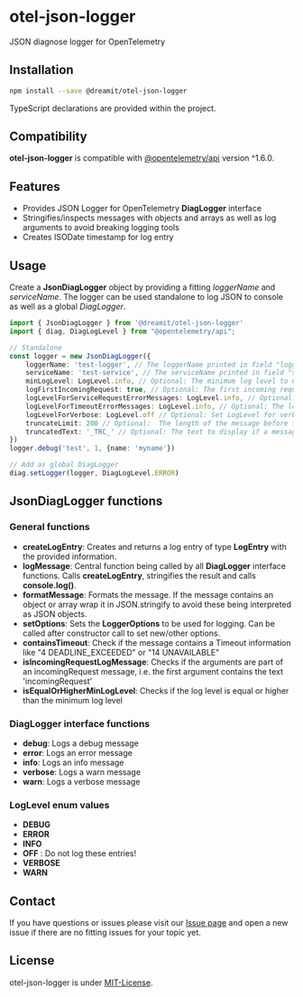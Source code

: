 # otel-json-logger
JSON diagnose logger for OpenTelemetry

## Installation

```sh
npm install --save @dreamit/otel-json-logger
```

TypeScript declarations are provided within the project.

## Compatibility

**otel-json-logger** is compatible with [@opentelemetry/api][1] version ^1.6.0.

## Features

- Provides JSON Logger for OpenTelemetry **DiagLogger** interface
- Stringifies/inspects messages with objects and arrays as well as log arguments to avoid breaking logging tools
- Creates ISODate timestamp for log entry
  
## Usage

Create a **JsonDiagLogger** object by providing a fitting *loggerName* and *serviceName*. The logger can be used standalone to log JSON to console as well as
a global *DiagLogger*. 

```typescript
import { JsonDiagLogger } from '@dreamit/otel-json-logger'
import { diag, DiagLogLevel } from "@opentelemetry/api";

// Standalone
const logger = new JsonDiagLogger({
    loggerName: 'test-logger', // The loggerName printed in field "logger"
    serviceName: 'test-service', // The serviceName printed in field "serviceName"
    minLogLevel: LogLevel.info, // Optional: The minimum log level to use. Default: Does not check for min LogLevel.
    logFirstIncomingRequest: true, // Optional: The first incoming request will be logged. Other messages on debug level will be ignored. Default: false. Note: If you use diag.setLogger ensure that at least "LogLevel.debug" is set, otherwise the message will be ignored. 
    logLevelForServiceRequestErrorMessages: LogLevel.info, // Optional: The log level to use for error message "Service request". These contain request information that might not be logged on error level.
    logLevelForTimeoutErrorMessages: LogLevel.info, // Optional: The log level to use for Timeout related messages. These might be of short nature and be downgraded or ignored.
    logLevelForVerbose: LogLevel.off // Optional: Set LogLevel for verbose entries or ignore them
    truncateLimit: 200 // Optional:  The length of the message before the message gets truncated. Default: undefined/0 (off). 
    truncatedText: '_TRC_' // Optional: The text to display if a message is truncated.
})
logger.debug('test', 1, {name: 'myname'})

// Add as global DiagLogger
diag.setLogger(logger, DiagLogLevel.ERROR)
```

## JsonDiagLogger functions

### General functions
* **createLogEntry**: Creates and returns a log entry of type **LogEntry** with the provided information.
* **logMessage**: Central function being called by all **DiagLogger** interface functions. Calls **createLogEntry**, stringifies the result and calls **console.log()**.
* **formatMessage**: Formats the message. If the message contains an object or array wrap it in JSON.stringify to avoid these being interpreted as JSON objects.
* **setOptions**: Sets the **LoggerOptions** to be used for logging. Can be called after constructor call to set new/other options.
* **containsTimeout**: Check if the message contains a Timeout information like "4 DEADLINE_EXCEEDED" or "14 UNAVAILABLE"
* **isIncomingRequestLogMessage**: Checks if the arguments are part of an incomingRequest message, i.e. the first argument contains the text 'incomingRequest'
* **isEqualOrHigherMinLogLevel**: Checks if the log level is equal or higher than the minimum log level

### DiagLogger interface functions
* **debug**: Logs a debug message
* **error**: Logs an error message
* **info**: Logs an info message
* **verbose**: Logs a warn message
* **warn**: Logs a verbose message

### LogLevel enum values
* **DEBUG**
* **ERROR**
* **INFO**
* **OFF** : Do not log these entries!
* **VERBOSE**
* **WARN**

## Contact

If you have questions or issues please visit our [Issue page](https://github.com/dreamit-de/otel-json-logger/issues)
and open a new issue if there are no fitting issues for your topic yet.


## License

otel-json-logger is under [MIT-License](./LICENSE).

[1]: https://github.com/open-telemetry/opentelemetry-js
